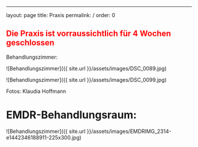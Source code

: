---
layout: page
title: Praxis
permalink: /
order: 0


## <span style="color: red">Die Praxis ist vorraussichtlich für 4 Wochen geschlossen</span>

Behandlungszimmer:


![Behandlungszimmer]({{ site.url }}/assets/images/DSC_0089.jpg)

![Behandlungszimmer]({{ site.url }}/assets/images/DSC_0099.jpg)

Fotos: Klaudia Hoffmann

# EMDR-Behandlungsraum:

![Behandlungszimmer]({{ site.url }}/assets/images/EMDRIMG_2314-e1442346188911-225x300.jpg)
